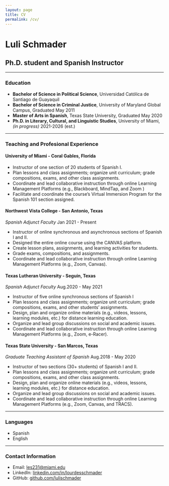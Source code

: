 ```yaml
---
layout: page
title: CV 
permalink: /cv/
---
```


# Luli Schmader
## Ph.D. student and Spanish Instructor

---

### Education

- **Bachelor of Science in Political Science**, Universidad Católica de Santiago de Guayaquil
- **Bachelor of Science in Criminal Justice**, University of Maryland Global Campus, Graduated May 2011
- **Master of Arts in Spanish**, Texas State University, Graduated May 2020
- **Ph.D. in Literary, Cultural, and Linguistic Studies**, University of Miami, *(in progress)* 2021-2026 (est.)

---

### Teaching and Profesional Experience
#### University of Miami - Coral Gables, Florida
- Instructor of one section of 20 students of Spanish I.
- Plan lessons and class assignments; organize unit curriculum; grade compositions, exams, and other class assignments. 
- Coordinate and lead collaborative instruction through online Learning Management Platforms (e.g., Blackboard, MindTap, and Zoom )
- Facilitate and coordinate the course’s Virtual Immersion Program for the Spanish 101 section assigned.

#### Northwest Vista College - San Antonio, Texas
*Spanish Adjunct Faculty*
Jan 2021 - Present
- Instructor of online synchronous and asynchronous sections of Spanish I and II.
- Designed the entire online course using the CANVAS platform. 
- Create lesson plans, assignments, and learning activities for students.
- Grade exams, compositions, and assignments.
- Coordinate and lead collaborative instruction through online Learning Management Platforms (e.g., Zoom, Canvas).

#### Texas Lutheran University - Seguin, Texas
*Spanish Adjunct Faculty*
Aug.2020 - May 2021
- Instructor of five online synchronous sections of Spanish I 
- Plan lessons and class assignments; organize unit curriculum; grade compositions, exams, and other students’ assignments. 
- Design, plan and organize online materials (e.g., videos, lessons, learning modules, etc.) for distance learning education. 
- Organize and lead group discussions on social and academic issues. 
- Coordinate and lead collaborative instruction through online Learning Management Platforms (e.g., Zoom, e-Racer). 

#### Texas State University - San Marcos, Texas 
*Graduate Teaching Assistant of Spanish*
Aug.2018 - May 2020
- Instructor of two sections (30+ students) of Spanish I and II. 
- Plan lessons and class assignments; organize unit curriculum; grade compositions, exams, and other class assignments. 
- Design, plan and organize online materials (e.g., videos, lessons, learning modules, etc.) for distance education. 
- Organize and lead group discussions on social and academic issues. 
- Coordinate and lead collaborative instruction through online Learning Management Platforms (e.g., Zoom, Canvas, and TRACS). 

---

### Languages
- Spanish
- English

---

### Contact Information
- Email: les231@miami.edu
- LinkedIn: [linkedin.com/in/lourdesschmader](https://www.linkedin.com/in/lourdesschmader/)
- GitHub: [github.com/lulischmader](https://github.com/lulischmader)
 
